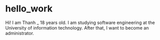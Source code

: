 # hello_work



Hi!
I am Thanh _ 18 years old. I am studying software engineering at the University of information technology.
After that, I want to become an administrator. 
